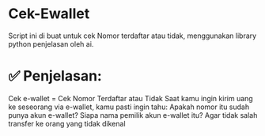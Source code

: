 # Cek-Ewallet
Script ini di buat untuk cek Nomor terdaftar atau tidak, menggunakan library python 
penjelasan oleh ai.
# ✅ Penjelasan:
Cek e-wallet = Cek Nomor Terdaftar atau Tidak
Saat kamu ingin kirim uang ke seseorang via e-wallet, kamu pasti ingin tahu:
Apakah nomor itu sudah punya akun e-wallet?
Siapa nama pemilik akun e-wallet itu?
Agar tidak salah transfer ke orang yang tidak dikenal
